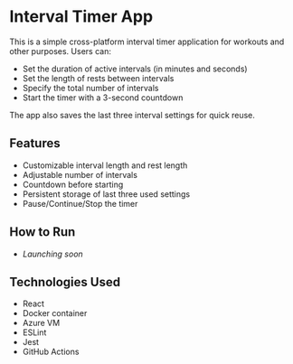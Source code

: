# Interval Timer App

This is a simple cross-platform interval timer application for workouts and other purposes. Users can:
- Set the duration of active intervals (in minutes and seconds)
- Set the length of rests between intervals
- Specify the total number of intervals
- Start the timer with a 3-second countdown

The app also saves the last three interval settings for quick reuse.

## Features
- Customizable interval length and rest length
- Adjustable number of intervals
- Countdown before starting
- Persistent storage of last three used settings
- Pause/Continue/Stop the timer

## How to Run
- *Launching soon*

## Technologies Used
- React
- Docker container
- Azure VM
- ESLint
- Jest
- GitHub Actions